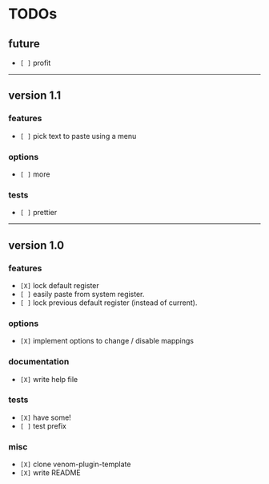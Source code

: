 # TODOs 

## future

* `[ ]` profit

--------------------------------------------------------------------------------

## version 1.1

### features

* `[ ]` pick text to paste using a menu

### options

* `[ ]` more

### tests

* `[ ]` prettier

--------------------------------------------------------------------------------

## version 1.0

### features

* `[X]` lock default register
* `[ ]` easily paste from system register.
* `[ ]` lock previous default register (instead of current).

### options

* `[X]` implement options to change / disable mappings

### documentation

* `[X]` write help file

### tests

* `[X]` have some!
* `[ ]` test prefix

### misc

* `[X]` clone venom-plugin-template
* `[X]` write README
